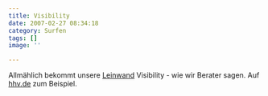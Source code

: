 ```yaml
---
title: Visibility
date: 2007-02-27 08:34:18
category: Surfen
tags: []
image: ''

---
```


Allmählich bekommt unsere [Leinwand](http://www.misantropolis.de/2006/11/und-sie-wissen-nicht-was-sie-reviewen/) Visibility - wie wir Berater sagen. Auf [hhv.de](http://community.hhv.de/magazin/reviews/173/misanthrop-aqua-luminus-iii) zum Beispiel.
